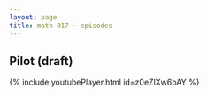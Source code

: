 ```yaml
---
layout: page
title: math 017 ~ episodes
---
```


## Pilot (draft)

{% include youtubePlayer.html id=z0eZlXw6bAY %}
